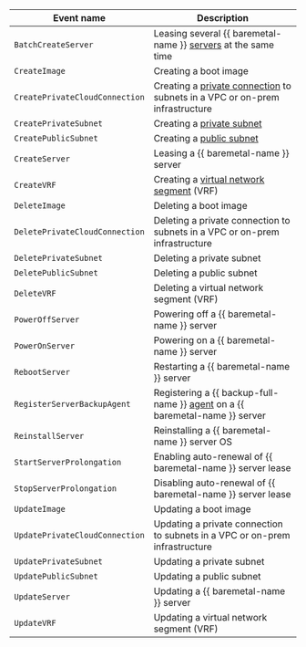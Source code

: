 Event name | Description
--- | ---
`BatchCreateServer` | Leasing several {{ baremetal-name }} [servers](../../../baremetal/concepts/servers.md) at the same time
`CreateImage` | Creating a boot image
`CreatePrivateCloudConnection` | Creating a [private connection](../../../baremetal/concepts/network.md#private-connection-to-vpc) to subnets in a VPC or on-prem infrastructure
`CreatePrivateSubnet` | Creating a [private subnet](../../../baremetal/concepts/network.md#private-subnet)
`CreatePublicSubnet` | Creating a [public subnet](../../../baremetal/concepts/network.md#public-network)
`CreateServer` | Leasing a {{ baremetal-name }} server
`CreateVRF` | Creating a [virtual network segment](../../../baremetal/concepts/network.md#vrf-segment) (VRF)
`DeleteImage` | Deleting a boot image
`DeletePrivateCloudConnection` | Deleting a private connection to subnets in a VPC or on-prem infrastructure
`DeletePrivateSubnet` | Deleting a private subnet
`DeletePublicSubnet` | Deleting a public subnet
`DeleteVRF` | Deleting a virtual network segment (VRF)
`PowerOffServer` | Powering off a {{ baremetal-name }} server
`PowerOnServer` | Powering on a {{ baremetal-name }} server
`RebootServer` | Restarting a {{ baremetal-name }} server
`RegisterServerBackupAgent` | Registering a {{ backup-full-name }} [agent](../../../backup/concepts/agent.md) on a {{ baremetal-name }} server
`ReinstallServer` | Reinstalling a {{ baremetal-name }} server OS
`StartServerProlongation` | Enabling auto-renewal of {{ baremetal-name }} server lease
`StopServerProlongation` | Disabling auto-renewal of {{ baremetal-name }} server lease
`UpdateImage` | Updating a boot image
`UpdatePrivateCloudConnection` | Updating a private connection to subnets in a VPC or on-prem infrastructure
`UpdatePrivateSubnet` | Updating a private subnet
`UpdatePublicSubnet` | Updating a public subnet
`UpdateServer` | Updating a {{ baremetal-name }} server
`UpdateVRF` | Updating a virtual network segment (VRF)
